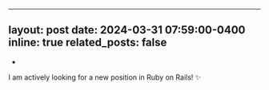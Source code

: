 ----
layout: post
date: 2024-03-31 07:59:00-0400
inline: true
related_posts: false
----
-
I am actively looking for a new position in Ruby on Rails! :sparkles: 
